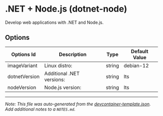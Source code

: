 
# .NET + Node.js (dotnet-node)

Develop web applications with .NET and Node.js.

## Options

| Options Id | Description | Type | Default Value |
|-----|-----|-----|-----|
| imageVariant | Linux distro: | string | debian-12 |
| dotnetVersion | Additional .NET versions: | string | lts |
| nodeVersion | Node.js version: | string | lts |



---

_Note: This file was auto-generated from the [devcontainer-template.json](https://github.com/sebdanielsson/devcontainers/blob/main/src/dotnet-node/devcontainer-template.json).  Add additional notes to a `NOTES.md`._
